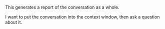 This generates a report of the conversation as a whole.

I want to put the conversation into the context window, then ask a question about it.  
